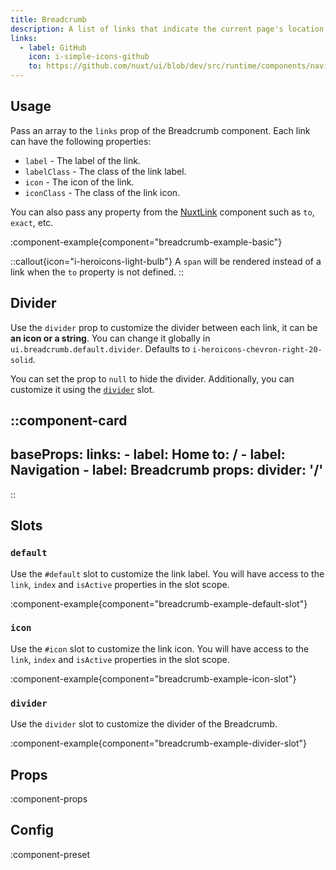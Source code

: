 ```yaml
---
title: Breadcrumb
description: A list of links that indicate the current page's location within a navigational hierarchy.
links:
  - label: GitHub
    icon: i-simple-icons-github
    to: https://github.com/nuxt/ui/blob/dev/src/runtime/components/navigation/Breadcrumb.vue
---
```


## Usage

Pass an array to the `links` prop of the Breadcrumb component. Each link can have the following properties:

- `label` - The label of the link.
- `labelClass` - The class of the link label.
- `icon` - The icon of the link.
- `iconClass` - The class of the link icon.

You can also pass any property from the [NuxtLink](https://nuxt.com/docs/api/components/nuxt-link#props) component such as `to`, `exact`, etc.

:component-example{component="breadcrumb-example-basic"}

::callout{icon="i-heroicons-light-bulb"}
A `span` will be rendered instead of a link when the `to` property is not defined.
::

## Divider

Use the `divider` prop to customize the divider between each link, it can be **an icon or a string**. You can change it globally in `ui.breadcrumb.default.divider`. Defaults to `i-heroicons-chevron-right-20-solid`.

You can set the prop to `null` to hide the divider. Additionally, you can customize it using the [`divider`](#divider-1) slot.

::component-card
---
baseProps:
  links:
    - label: Home
      to: /
    - label: Navigation
    - label: Breadcrumb
props:
  divider: '/'
---
::

## Slots

### `default`

Use the `#default` slot to customize the link label. You will have access to the `link`, `index` and `isActive` properties in the slot scope.

:component-example{component="breadcrumb-example-default-slot"}

### `icon`

Use the `#icon` slot to customize the link icon. You will have access to the `link`, `index` and `isActive` properties in the slot scope.

:component-example{component="breadcrumb-example-icon-slot"}

### `divider`

Use the `divider` slot to customize the divider of the Breadcrumb.

:component-example{component="breadcrumb-example-divider-slot"}

## Props

:component-props

## Config

:component-preset
